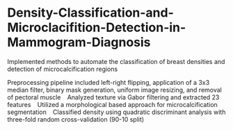 # Density-Classification-and-Microclacifition-Detection-in-Mammogram-Diagnosis

Implemented methods to automate the classification of breast densities and detection of microcalcification regions

Preprocessing pipeline included left-right flipping, application of a 3x3 median filter, binary mask generation, uniform image resizing, and removal of pectoral muscle
  
Analyzed texture via Gabor filtering and extracted 23 features
  
Utilized a morphological based approach for microcalcification segmentation
  
Classified density using quadratic discriminant analysis with
three-fold random cross-validation (90-10 split)
